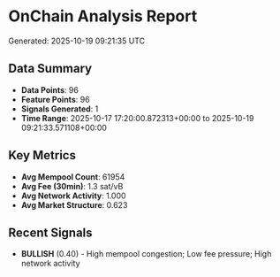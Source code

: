 # OnChain Analysis Report
Generated: 2025-10-19 09:21:35 UTC

## Data Summary
- **Data Points**: 96
- **Feature Points**: 96
- **Signals Generated**: 1
- **Time Range**: 2025-10-17 17:20:00.872313+00:00 to 2025-10-19 09:21:33.571108+00:00

## Key Metrics
- **Avg Mempool Count**: 61954
- **Avg Fee (30min)**: 1.3 sat/vB
- **Avg Network Activity**: 1.000
- **Avg Market Structure**: 0.623

## Recent Signals
- **BULLISH** (0.40) - High mempool congestion; Low fee pressure; High network activity

